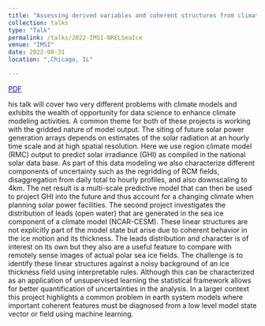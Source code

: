 ```yaml
---
title: "Assessing derived variables and coherent structures from climate models"
collection: talks
type: "Talk"
permalink: /talks/2022-IMSI-NRELSeaIce
venue: "IMSI" 
date: 2022-08-31
location: ",Chicago, IL"

---
```

[<span style="color:blue">PDF</span>](https://dnychka.github.io/files/NychkaNRELSeaIce.pdf)

his talk will cover two very different problems with climate models and exhibits the wealth of opportunity for data science to enhance climate modeling activities. A common theme for both of these projects is working with the gridded nature of model output. The siting of future solar power generation arrays depends on estimates of the solar radiation  at an hourly time scale and at high spatial resolution. Here we use region climate model  (RMC) output to predict solar irradiance  (GHI) as compiled in the national solar data base. As part of this data modeling we also characterize different components of uncertainty such as the regridding of RCM fields, disaggregation from daily total to hourly profiles, and also downscaling to  4km.  The net result is a multi-scale predictive model that can then be used to project GHI into the future and thus account for a changing climate when planning solar power facilities. The second project investigates the distribution of leads (open water) that are generated in the sea ice component of a climate model (NCAR-CESM). These linear structures are not explicitly part of the model state but arise due to coherent behavior in the ice motion and its thickness. The leads  distribution and character is of interest on its own but they also are  a useful feature to compare with remotely sense images of actual polar sea ice fields.  The challenge is to identify these linear structures against  a  noisy background of an ice thickness field using interpretable rules. Although this can be characterized as an application of unsupervised learning the statistical framework allows for better quantification of uncertainties in the analysis.  In a larger context this project highlights a common problem in earth system models where important coherent features must be diagnosed from a low level model state vector or field using machine learning.
